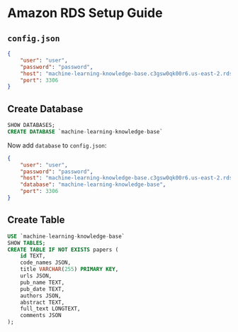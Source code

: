 # Amazon RDS Setup Guide

## `config.json`

```json
{
    "user": "user",
    "password": "password",
    "host": "machine-learning-knowledge-base.c3gsw0qk00r6.us-east-2.rds.amazonaws.com",
    "port": 3306
}
```

## Create Database

```sql
SHOW DATABASES;
CREATE DATABASE `machine-learning-knowledge-base`
```

Now add `database` to `config.json`:
```json
{
    "user": "user",
    "password": "password",
    "host": "machine-learning-knowledge-base.c3gsw0qk00r6.us-east-2.rds.amazonaws.com",
    "database": "machine-learning-knowledge-base",
    "port": 3306
}
```

## Create Table

```sql
USE `machine-learning-knowledge-base`
SHOW TABLES;
CREATE TABLE IF NOT EXISTS papers (
    id TEXT,
    code_names JSON,
    title VARCHAR(255) PRIMARY KEY,
    urls JSON,
    pub_name TEXT,
    pub_date TEXT,
    authors JSON,
    abstract TEXT,
    full_text LONGTEXT,
    comments JSON
);
```
